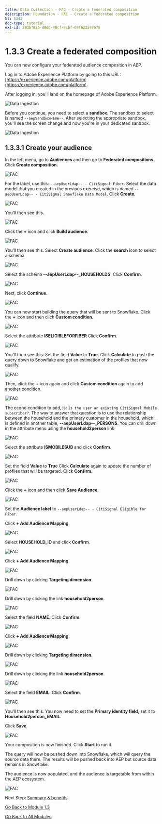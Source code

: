 ```yaml
---
title: Data Collection - FAC - Create a federated composition
description: Foundation - FAC - Create a federated composition
kt: 5342
doc-type: tutorial
exl-id: 293bf825-d0d6-48cf-9cbf-69f622597678
---
```

# 1.3.3 Create a federated composition

You can now configure your federated audience composition in AEP.

Log in to Adobe Experience Platform by going to this URL: [https://experience.adobe.com/platform](https://experience.adobe.com/platform).

After logging in, you'll land on the homepage of Adobe Experience Platform.

![Data Ingestion](./../module1.2/images/home.png)

Before you continue, you need to select a **sandbox**. The sandbox to select is named ``--aepSandboxName--``. After selecting the appropriate sandbox, you'll see the screen change and now you're in your dedicated sandbox.

![Data Ingestion](./../module1.2/images/sb1.png)

## 1.3.3.1 Create your audience

In the left menu, go to **Audiences** and then go to **Federated compositions**. Click **Create composition**.

![FAC](./images/fedcomp1.png)

For the label, use this: `--aepUserLdap-- - CitiSignal Fiber`. Select the data model that you created in the previous exercise, which is named `--aepUserLdap-- - CitiSignal Snowflake Data Model`. Click **Create**.

![FAC](./images/fedcomp2.png)

You'll then see this.

![FAC](./images/fedcomp3.png)

Click the **+** icon and click **Build audience**.

![FAC](./images/fedcomp4.png)

You'll then see this. Select **Create audience**. Click the **search** icon to select a schema.

![FAC](./images/fedcomp5.png)

Select the schema **--aepUserLdap--_HOUSEHOLDS**. Click **Confirm**.

![FAC](./images/fedcomp6.png)

Next, click **Continue**.

![FAC](./images/fedcomp7.png)

You can now start building the query that will be sent to Snowflake. Click the **+** icon and then click **Custom condition**.

![FAC](./images/fedcomp8.png)

Select the attribute **ISELIGIBLEFORFIBER** Click **Confirm**. 

![FAC](./images/fedcomp9.png)

You'll then see this. Set the field **Value** to **True**. Click **Calculate** to push the query down to Snowflake and get an estimation of the profiles that now qualify.

![FAC](./images/fedcomp10.png)

Then, click the **+** icon again and click **Custom condition** again to add another condition.

![FAC](./images/fedcomp11.png)

The econd condition to add, is: `Is the user an existing CitiSignal Mobile subscriber?`. The way to answer that question is to use the relationship between the household and the primary customer in the household, which is defined in another table, **--aepUserLdap--_PERSONS**. You can drill down in the attribute menu using the **household2person** link.

![FAC](./images/fedcomp12.png)

Select the attribute **ISMOBILESUB** and click **Confirm**.

![FAC](./images/fedcomp13.png)

Set the field **Value** to **True** Click **Calculate** again to update the number of profiles that will be targeted. Click **Confirm**.

![FAC](./images/fedcomp14.png)

Click the **+** icon and then click **Save Audience**.

![FAC](./images/fedcomp15.png)

Set the **Audience label** to `--aepUserLdap-- - CitiSignal Eligible for Fiber`.

Click **+ Add Audience Mapping**.

![FAC](./images/fedcomp16.png)

Select **HOUSEHOLD_ID** and click **Confirm**.

![FAC](./images/fedcomp17.png)

Click **+ Add Audience Mapping**.

![FAC](./images/fedcomp18.png)

Drill down by clicking **Targeting dimension**.

![FAC](./images/fedcomp18a.png)

Drill down by clicking the link **household2person**. 

![FAC](./images/fedcomp18b.png)

Select the field **NAME**. Click **Confirm**.

![FAC](./images/fedcomp18c.png)

Click **+ Add Audience Mapping**.

![FAC](./images/fedcomp20.png)

Drill down by clicking **Targeting dimension**.

![FAC](./images/fedcomp20a.png)

Drill down by clicking the link **household2person**. 

![FAC](./images/fedcomp20b.png)

Select the field **EMAIL**. Click **Confirm**.

![FAC](./images/fedcomp20c.png)

You'll then see this. You now need to set the **Primary identity field**, set it to **Household2person_EMAIL**.

Click **Save**.

![FAC](./images/fedcomp21.png)

Your composition is now finished. Click **Start** to run it.

The query will now be pushed down into Snowflake, which will query the source data there. The results will be pushed back into AEP but source data remains in Snowflake. 

The audience is now populated, and the audience is targetable from within the AEP ecosystem.

![FAC](./images/fedcomp22.png)

Next Step: [Summary & benefits](./summary.md)

[Go Back to Module 1.3](./fac.md)

[Go Back to All Modules](../../../overview.md)
